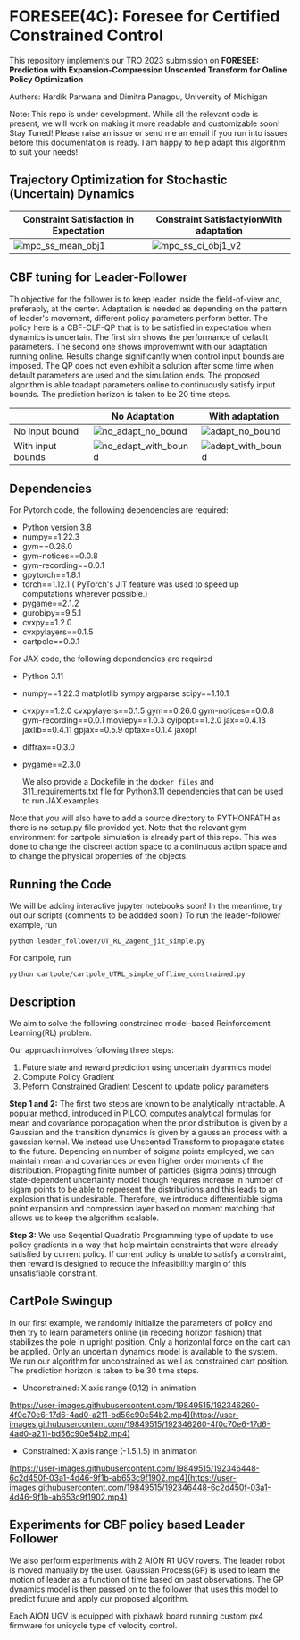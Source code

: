 # FORESEE(4C): Foresee for Certified Constrained Control

This repository implements our TRO 2023 submission on 
**FORESEE: Prediction with Expansion-Compression Unscented Transform for Online Policy Optimization**

Authors: Hardik Parwana and Dimitra Panagou, University of Michigan

Note: This repo is under development. While all the relevant code is present, we will work on making it more readable and customizable soon! Stay Tuned! Please raise an issue or send me an email if you run into issues before this documentation is ready. I am happy to help adapt this algorithm to suit your needs!

## Trajectory Optimization for Stochastic (Uncertain) Dynamics

| Constraint Satisfaction in Expectation | Constraint SatisfactyionWith adaptation | 
| -------------------| -----------------|
| ![mpc_ss_mean_obj1](https://github.com/hardikparwana/FORESEE/assets/19849515/ca992d95-78e7-42d7-9b59-d441f5dae56a) | ![mpc_ss_ci_obj1_v2](https://github.com/hardikparwana/FORESEE/assets/19849515/7c850479-8406-4a60-9913-c5d471cfc534) |


## CBF tuning for Leader-Follower
Th objective for the follower is to keep leader inside the field-of-view and, preferably, at the center. Adaptation is needed as depending on the pattern of leader's movement, different policy parameters perform better. The policy here is a CBF-CLF-QP that is to be satisfied in expectation when dynamics is uncertain. The first sim shows the performance of default parameters. The second one shows improvemwnt with our adaptation running online. Results change significantly when control input bounds are imposed. The QP does not even exhibit a solution after some time when default parameters are used and the simulation ends. The proposed algorithm is able toadapt parameters online to continuously satisfy input bounds. The prediction horizon is taken to be 20 time steps.

|  | No Adaptation | With adaptation |
| --------------| -------------------| -----------------|
| No input bound | ![no_adapt_no_bound](https://user-images.githubusercontent.com/19849515/192348004-6dcbf70f-2db5-49dd-9f4f-04370dc028e4.gif) | ![adapt_no_bound](https://user-images.githubusercontent.com/19849515/192348165-5f6fbaf4-81e1-4cd6-893f-d5f763ea9cbc.gif) |
| With input bounds | ![no_adapt_with_bound](https://user-images.githubusercontent.com/19849515/192348231-a921fa36-6198-45b5-94c2-80ae87ab8b39.gif) | ![adapt_with_bound](https://user-images.githubusercontent.com/19849515/192348335-448600b8-042b-4bb5-8c9f-17e654584336.gif)




## Dependencies

For Pytorch code, the following dependencies are required:
- Python version 3.8
- numpy==1.22.3 
- gym==0.26.0 
- gym-notices==0.0.8 
- gym-recording==0.0.1 
- gpytorch==1.8.1 
- torch==1.12.1 ( PyTorch's JIT feature was used to speed up computations wherever possible.)
- pygame==2.1.2 
- gurobipy==9.5.1 
- cvxpy==1.2.0 
- cvxpylayers==0.1.5 
- cartpole==0.0.1

For JAX code, the following dependencies are required
- Python 3.11
- numpy==1.22.3 matplotlib sympy argparse scipy==1.10.1
- cvxpy==1.2.0 cvxpylayers==0.1.5 gym==0.26.0 gym-notices==0.0.8 gym-recording==0.0.1 moviepy==1.0.3 cyipopt==1.2.0 jax==0.4.13 jaxlib==0.4.11 gpjax==0.5.9 optax==0.1.4 jaxopt
- diffrax==0.3.0
- pygame==2.3.0

  We also provide a Dockefile in the `docker_files` and 311_requirements.txt file for Python3.11 dependencies that can be used to run JAX examples


Note that you will also have to add a source directory to PYTHONPATH as there is no setup.py file provided yet. Note that the relevant gym environment for cartpole simulation is already part of this repo. This was done to change the discreet action space to a continuous action space and to change the physical properties of the objects.

## Running the Code
We will be adding interactive jupyter notebooks soon! In the meantime, try out our scripts (comments to be addded soon!)
To run the leader-follower example, run
```
python leader_follower/UT_RL_2agent_jit_simple.py
```
For cartpole, run
```
python cartpole/cartpole_UTRL_simple_offline_constrained.py
```

## Description

We aim to solve the following constrained model-based Reinforcement Learning(RL) problem.

Our approach involves following three steps:
1. Future state and reward prediction using uncertain dyanmics model
2. Compute Policy Gradient
3. Peform Constrained Gradient Descent to update policy parameters

**Step 1 and 2:** The first two steps are known to be analytically intractable. A popular method, introduced in PILCO, computes analytical formulas for mean and covariance poropagation when the prior distribution is given by a Gaussian and the transition dynamics is given by a gaussian process with a gaussian kernel. We instead use Unscented Transform to propagate states to the future. Depending on number of soigma points employed, we can maintain mean and covariances or even higher order moments of the distribution. Propagting finite number of particles (sigma points) through state-dependent uncertainty model though requires increase in number of sigam points to be able to represent the distributions and this leads to an explosion that is undesirable. Therefore, we introduce differentiable sigma point expansion and compression layer based on moment matching that allows us to keep the algorithm scalable.

**Step 3:** We use Seqential Quadratic Programming type of update to use policy gradients in a way that help maintain constraints that were already satisfied by current policy. If current policy is unable to satisfy a constraint, then reward is designed to reduce the infeasibility margin of this unsatisfiable constraint.  

## CartPole Swingup
In our first example, we randomly initialize the parameters of policy and then try to learn parameters online (in receding horizon fashion) that stabilizes the pole in upright position. Only a horizontal force on the cart can be applied. Only an uncertain dynamics model is available to the system. We run our algorithm for unconstrained as well as constrained cart position. The prediction horizon is taken to be 30 time steps.

- Unconstrained: X axis range (0,12) in animation

[https://user-images.githubusercontent.com/19849515/192346260-4f0c70e6-17d6-4ad0-a211-bd56c90e54b2.mp4](https://user-images.githubusercontent.com/19849515/192346260-4f0c70e6-17d6-4ad0-a211-bd56c90e54b2.mp4)

- Constrained: X axis range (-1.5,1.5) in animation

[https://user-images.githubusercontent.com/19849515/192346448-6c2d450f-03a1-4d46-9f1b-ab653c9f1902.mp4](https://user-images.githubusercontent.com/19849515/192346448-6c2d450f-03a1-4d46-9f1b-ab653c9f1902.mp4)




## Experiments for CBF policy based Leader Follower
We also perform experiments with 2 AION R1 UGV rovers. The leader robot is moved manually by the user. Gaussian Process(GP) is used to learn the motion of leader as a function of time based on past observations. The GP dynamics model is then passed on to the follower that uses this model to predict future and apply our proposed algorithm.

Each AION UGV is equipped with pixhawk board running custom px4 firmware for unicycle type of velocity control.
